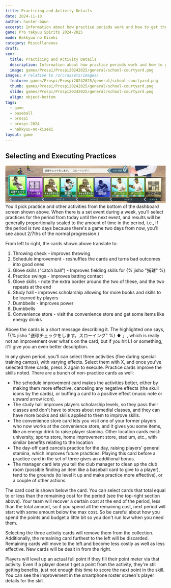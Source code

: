 ```yaml
---
title: Practicing and Activity Details
date: 2024-11-10
author: hunter-baun
excerpt: Information about how practice periods work and how to get the most out of them
game: Pro Yakyuu Spirits 2024-2025
mode: Hakkyuu no Kiseki
category: Miscellaneous
draft: 
seo:
  title: Practicing and Activity Details
  description: Information about how practice periods work and how to get the most out of them
  image: games/Prospi/Prospi20242025/general/school-courtyard.png
images: # relative to /src/assets/images/
  feature: games/Prospi/Prospi20242025/general/school-courtyard.png
  thumb: games/Prospi/Prospi20242025/general/school-courtyard.png
  slide: games/Prospi/Prospi20242025/general/school-courtyard.png
  align: object-bottom
tags:
  - game
  - baseball
  - prospi
  - prospi-2024
  - hakkyuu-no-kiseki
layout: game
---
```


## Selecting and Executing Practices

![Main dashboard bottom practice selections](/assets/images/games/Prospi/Prospi20242025/HakkyuNoKiseki/General/main-dashboard-bottom.png)
You'll pick practice and other activities from the bottom of the dashboard screen shown above. When there is a set event during a week, you'll select practices for the period from today until the next event, and results will be generally proportionally scaled to the amount of time in the period, i.e., if the period is two days because there's a game two days from now, you'll see about 2/7ths of the normal progression.)

From left to right, the cards shown above translate to:
1. Throwing check - improves throwing
2. Schedule improvement - reshuffles the cards and turns bad outcomes into good ones
3. Glove skills ("catch ball") - Improves fielding skills for {% jisho "捕球" %}
4. Practice swings - improves batting contact
5. Glove skills - note the extra border around the two of these, and the two repeats at the end
6. Study hall - improves scholarship allowing for more books and skills to be learned by players
7. Dumbbells - improves power
8. Dumbbells
9. Convenience store - visit the convenience store and get some items like energy drinks

Above the cards is a short message describing it. The highlighted one says, 「{% jisho "送球チェックをします。スローイング" %} :arrow_up: 」, which is really not an improvement over what's on the card, but if you hit L1 or something, it'll give you an even better description.

In any given period, you'll can select three activities (five during special training camps), with varying effects. Select them with X, and once you've selected three cards, press X again to execute. Practice cards improve the skills noted. There are a bunch of non-practice cards as well:
* The schedule improvement card makes the activities better, either by making them more effective, canceling any negative effects (the skull icons by the cards), or buffing a card to a positive effect (music note or upward arrow icon).
* The study hall improves players scholarship levels, so they pass their classes and don't have to stress about remedial classes, and they can have more books and skills applied to them to improve skills.
* The convenience store card lets you visit one of your former players who now works at the convenience store, and it gives you some items, like an energy drink to raise player stamina. Other location cards exist: university, sports store, home improvement store, stadium, etc., with similar benefits relating to the location
* The day-off card cancels practice for the day, raising players' general stamina, which improves future practices. Playing this card before a practice card in the set of three gives an additional bonus.
* The manager card lets you tell the club manager to clean up the club room (possible finding an item like a baseball card to give to a player), tend to the grounds (to level it up and make practice more effective), or a couple of other actions.

The card cost is shown below the card. You can select cards that total equal to or less than the remaining cost for the period (see the top-right section above). Your team will recover a certain cost at the end of the period, less than the total amount, so if you spend all the remaining cost, next period will start with some amount below the max cost. So be careful about how you spend the points and budget a little bit so you don't run low when you need them.

Selecting the three activity cards will remove them from the collection. Additionally, the remaining card furthest to the left will be discarded. Remaining cards will move to the left and become less costly as well as less effective. New cards will be dealt in from the right.


Players will level up an actual full point if they fill their point meter via that activity. Even if a player doesn't get a point from the activity, they're still getting benefits, just not enough this time to score the next point in the skill. You can see the improvement in the smartphone roster screen's player details for the skill.